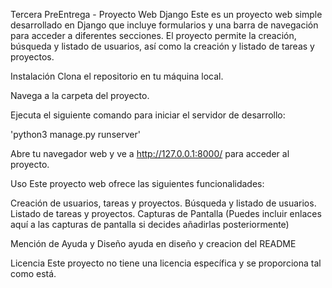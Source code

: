 Tercera PreEntrega - Proyecto Web Django
Este es un proyecto web simple desarrollado en Django que incluye formularios y una barra de navegación para acceder a diferentes secciones. El proyecto permite la creación, búsqueda y listado de usuarios, así como la creación y listado de tareas y proyectos.

Instalación
Clona el repositorio en tu máquina local.

Navega a la carpeta del proyecto.

Ejecuta el siguiente comando para iniciar el servidor de desarrollo:

'python3 manage.py runserver'

Abre tu navegador web y ve a http://127.0.0.1:8000/ para acceder al proyecto.

Uso
Este proyecto web ofrece las siguientes funcionalidades:

Creación de usuarios, tareas y proyectos.
Búsqueda y listado de usuarios.
Listado de tareas y proyectos.
Capturas de Pantalla
(Puedes incluir enlaces aquí a las capturas de pantalla si decides añadirlas posteriormente)

Mención de Ayuda y Diseño
ayuda en diseño y creacion del README

Licencia
Este proyecto no tiene una licencia específica y se proporciona tal como está.
